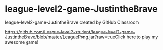 # league-level2-game-JustintheBrave
league-level2-game-JustintheBrave created by GitHub Classroom

<https://github.com/League-level2-student/league-level2-game-JustintheBrave/blob/master/LeaguePong.jar?raw=true>Click here to play my awesome game!</a>
